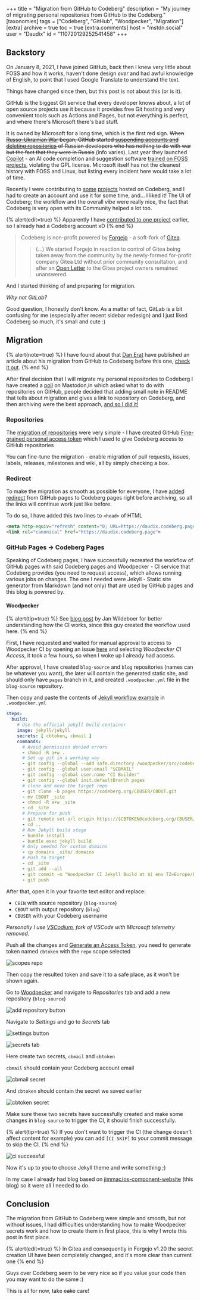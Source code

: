 +++
title = "Migration from GitHub to Codeberg"
description = "My journey of migrating personal repositories from GitHub to the Codeberg."
[taxonomies]
tags = ["Codeberg", "GitHub", "Woodpecker", "Migration"]
[extra]
archive = true
toc = true
[extra.comments]
host = "mstdn.social"
user = "Daudix"
id = "110720129252541458"
+++

## Backstory

On January 8, 2021, I have joined GitHub, back then I knew very little about FOSS and how it works, haven't done design _ever_ and had awful knowledge of English, to point that I used Google Translate to understand the text.

Things have changed since then, but this post is not about this (or is it).

GitHub is the biggest Git service that every developer knows about, a lot of open source projects use it because it provides free Git hosting and very convenient tools such as Actions and Pages, but not everything is perfect, and where there's Microsoft there's bad stuff.

It is owned by Microsoft for a long time, which is the first red sign. ~~When [Russo-Ukrainian War](https://en.wikipedia.org/wiki/Russo-Ukrainian_War) began, GitHub started [suspending accounts and deleting repositories](https://www.jessesquires.com/blog/2022/04/19/github-suspending-russian-accounts) of Russian developers who has nothing to do with war but the fact that they were in Russia~~ (info varies). Last year they launched [Copilot](https://github.com/features/copilot) - an AI code completion and suggestion software [trained on FOSS projects](https://githubcopilotinvestigation.com), violating the GPL license. Microsoft itself has not the cleanest history with FOSS and Linux, but listing every incident here would take a lot of time.

Recently I were contributing to [some](https://codeberg.org/Bavarder/Bavarder) [projects](https://codeberg.org/Imaginer/Imaginer) hosted on Codeberg, and I had to create an account and use it for some time, and... I liked it! The UI of Codeberg; the workflow and the overall _vibe_ were really nice, the fact that Codeberg is very open with its Community helped a lot too.

{% alert(edit=true) %}
Apparently I have [contributed to one project](https://codeberg.org/foreverxml/random/pulls/41) earlier, so I already had a Codeberg account xD
{% end %}

> Codeberg is non-profit powered by [Forgejo](https://forgejo.org) - a soft-fork of [Gitea](https://about.gitea.com).
>
> > (…) We started Forgejo in reaction to control of Gitea being taken away from the community by the newly-formed for-profit company Gitea Ltd without prior community consultation, and after an [Open Letter](https://gitea-open-letter.coding.social) to the Gitea project owners remained unanswered.

And I started thinking of and preparing for migration.

_Why not GitLab?_

Good question, I honestly don't know. As a matter of fact, GitLab is a bit confusing for me (especially after recent sidebar redesign) and I just liked Codeberg so much, it's small and cute :)

## Migration

{% alert(note=true) %}
I have found about that [Dan Erat](https://www.erat.org) have published an article about his migration from GitHub to Codeberg before this one, [check it out](https://www.erat.org/codeberg.html).
{% end %}

After final decision that I will migrate my personal repositories to Codeberg I have created a [poll](https://mstdn.social/@Daudix/110680533037666405) on Mastodon,in which asked what to do with repositories on GitHub, people decided that adding small note in README that tells about migration and gives a link to repository on Codeberg, and then archiving were the best approach, [and so I did it!](https://mstdn.social/@Daudix/110685982530642051)

### Repositories

The [migration of repositories](https://docs.codeberg.org/advanced/migrating-repos) were very simple - I have created GitHub [Fine-grained personal access token](https://github.com/settings/tokens?type=beta) which I used to give Codeberg access to GitHub repositories

You can fine-tune the migration - enable migration of pull requests, issues, labels, releases, milestones and wiki, all by simply checking a box.

### Redirect

To make the migration as smooth as possible for everyone, I have [added redirect](https://mstdn.social/@Daudix/110682189578914151) from GitHub pages to Codeberg pages right before archiving, so all the links will continue work just like before.

To do so, I have added this two lines to `<head>` of HTML

```html
<meta http-equiv="refresh" content="0; URL=https://daudix.codeberg.page">
<link rel="canonical" href="https://daudix.codeberg.page">
```

### GitHub Pages → Codeberg Pages

Speaking of Codeberg pages, I have successfully recreated the workflow of GitHub pages with said Codeberg pages and Woodpecker - CI service that Codeberg provides (you need to request access), which allows running various jobs on changes. Тhe one I needed were Jekyll - Static site generator from Markdown (and not only) that are used by GitHub pages and this blog is powered by.

#### Woodpecker

{% alert(tip=true) %}
See [blog post](https://jan.wildeboer.net/2022/07/Woodpecker-CI-Jekyll/) by Jan Wildeboer for better understanding how the CI works, since this guy created the workflow used here.
{% end %}

First, I have requested and waited for manual approval to access to Woodpecker CI by opening an issue [here](https://codeberg.org/Codeberg-e.V./requests/issues/new/choose) and selecting _Woodpecker CI Access_, it took a few hours, so when I woke up I already had access.

After approval, I have created `blog-source` and `blog` repositories (names can be whatever you want), the later will contain the generated static site, and should only have `pages` branch in it, and created `.woodpecker.yml` file in the `blog-source` repository.

Then copy and paste the contents of [Jekyll workflow example](https://codeberg.org/Codeberg-CI/examples/src/branch/main/Jekyll/.woodpecker/jekyll.yaml) in `.woodpecker.yml`

```yml
steps:
  build:
    # Use the official jekyll build container
    image: jekyll/jekyll
    secrets: [ cbtoken, cbmail ]
    commands:
      # Avoid permission denied errors
      - chmod -R a+w .
      # Set up git in a working way
      - git config --global --add safe.directory /woodpecker/src/codeberg.org/CBUSER/CBIN/_site
      - git config --global user.email "$CBMAIL"
      - git config --global user.name "CI Builder"
      - git config --global init.defaultBranch pages
      # clone and move the target repo
      - git clone -b pages https://codeberg.org/CBUSER/CBOUT.git
      - mv CBOUT _site
      - chmod -R a+w _site
      - cd _site
      # Prepare for push
      - git remote set-url origin https://$CBTOKEN@codeberg.org/CBUSER/CBOUT.git
      - cd ..
      # Run Jekyll build stage
      - bundle install
      - bundle exec jekyll build
      # Only needed for custom domains
      - cp domains _site/.domains
      # Push to target
      - cd _site
      - git add --all
      - git commit -m "Woodpecker CI Jekyll Build at $( env TZ=Europe/Berlin date +"%Y-%m-%d %X %Z" )"
      - git push
```

After that, open it in your favorite text editor and replace:

- `CBIN` with source repository (`blog-source`)
- `CBOUT` with output repository (`blog`)
- `CBUSER` with your Codeberg username

_Personally I use [VSCodium](https://vscodium.com), fork of VSCode with Microsoft telemetry removed._

Push all the changes and [Generate an Access Token](https://docs.codeberg.org/advanced/access-token), you need to generate token named `cbtoken` with the `repo` scope selected

![scopes repo](scopes-repo.png)

Then copy the resulted token and save it to a safe place, as it won't be shown again.

Go to [Woodpecker](https://ci.codeberg.org) and navigate to _Repositories_ tab and add a new repository (`blog-source`)

![add repository button](add-repository-button.png)

Navigate to _Settings_ and go to _Secrets_ tab

![settings button](settings-button.png)

![secrets tab](secrets-tab.png)

Here create two secrets, `cbmail` and `cbtoken`

`cbmail` should contain your Codeberg account email

![cbmail secret](cbmail-secret.png)

And `cbtoken` should contain the secret we saved earlier

![cbtoken secret](cbtoken-secret.png)

Make sure these two secrets have successfully created and make some changes in `blog-source` to trigger the CI, it should finish successfully.

{% alert(tip=true) %}
If you don't want to trigger the CI (the change doesn't affect content for example) you can add `[CI SKIP]` to your commit message to skip the CI.
{% end %}

![ci successful](ci-successful.png)

Now it's up to you to choose Jekyll theme and write something ;)

In my case I already had blog based on [jimmac/os-component-website](https://github.com/jimmac/os-component-website) (this blog) so it were all I needed to do.

## Conclusion

The migration from GitHub to Codeberg were simple and smooth, but not without issues, I had difficulties understanding how to make Woodpecker secrets work and how to create them in first place, this is why I wrote this post in first place.

{% alert(edit=true) %}
In Gitea and consequently in Forgejo v1.20 the secret creation UI have been completely changed, and it's more clear than current one
{% end %}

Guys over Codeberg seem to be very nice so if you value your code then you may want to do the same :)

This is all for now, take ~~cake~~ care!
